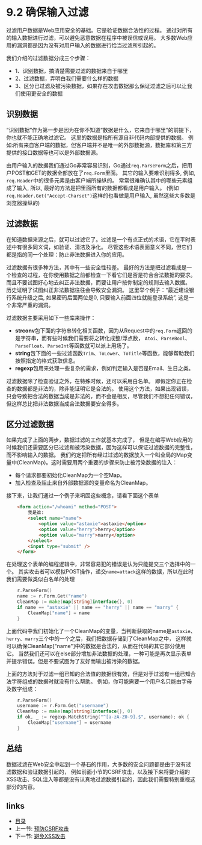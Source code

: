 # 9.2 确保输入过滤
过滤用户数据是Web应用安全的基础。它是验证数据合法性的过程。
通过对所有的输入数据进行过滤，可以避免恶意数据在程序中被误信或误用。
大多数Web应用的漏洞都是因为没有对用户输入的数据进行恰当过滤所引起的。

我们介绍的过滤数据分成三个步骤：

- 1、识别数据，搞清楚需要过滤的数据来自于哪里
- 2、过滤数据，弄明白我们需要什么样的数据
- 3、区分已过滤及被污染数据，如果存在攻击数据那么保证过滤之后可以让我们使用更安全的数据

## 识别数据
“识别数据”作为第一步是因为在你不知道“数据是什么，它来自于哪里”的前提下，你也就不能正确地过滤它。
这里的数据是指所有源自非代码内部提供的数据。
例如:所有来自客户端的数据，但客户端并不是唯一的外部数据源，数据库和第三方提供的接口数据等也可以是外部数据源。

由用户输入的数据我们通过Go非常容易识别，Go通过`req.ParseForm`之后，把用户POST和GET的数据全部放在了`req.Form`里面。
其它的输入要难识别得多, 例如, `req.Header`中的很多元素是由客户端所操纵的。
常常很难确认其中的哪些元素组成了输入, 所以, 最好的方法是把里面所有的数据都看成是用户输入。
(例如`req.Header.Get("Accept-Charset")`这样的也看做是用户输入, 虽然这些大多数是浏览器操纵的)

## 过滤数据
在知道数据来源之后，就可以过滤它了。过滤是一个有点正式的术语，它在平时表述中有很多同义词，如验证、清洁及净化。
尽管这些术语表面意义不同，但它们都是指的同一个处理：防止非法数据进入你的应用。

过滤数据有很多种方法，其中有一些安全性较差。
最好的方法是把过滤看成是一个检查的过程，在你使用数据之前都检查一下看它们是否是符合合法数据的要求。
而且不要试图好心地去纠正非法数据，而要让用户按你制定的规则去输入数据。
历史证明了试图纠正非法数据往往会导致安全漏洞。
这里举个例子：“最近建设银行系统升级之后, 如果密码后面两位是0, 只要输入前面四位就能登录系统”, 这是一个非常严重的漏洞。

过滤数据主要采用如下一些库来操作：

- **strconv**包下面的字符串转化相关函数，因为从Request中的`req.Form`返回的是字符串，而有些时候我们需要将之转化成整/浮点数，
  `Atoi`、`ParseBool`、`ParseFloat`、`ParseInt`等函数就可以派上用场了。
- **string**包下面的一些过滤函数`Trim`、`ToLower`、`ToTitle`等函数，能够帮助我们按照指定的格式获取信息。
- **regexp**包用来处理一些复杂的需求，例如判定输入是否是Email、生日之类。

过滤数据除了检查验证之外，在特殊时候，还可以采用白名单。
即假定你正在检查的数据都是非法的，除非能证明它是合法的。
使用这个方法，如果出现错误，只会导致把合法的数据当成是非法的，而不会是相反，尽管我们不想犯任何错误，但这样总比把非法数据当成合法数据要安全得多。

## 区分过滤数据
如果完成了上面的两步，数据过滤的工作就基本完成了，
但是在编写Web应用的时候我们还需要区分已过滤和被污染数据，因为这样可以保证过滤数据的完整性，而不影响输入的数据。
我们约定把所有经过过滤的数据放入一个叫全局的Map变量中(CleanMap)。这时需要用两个重要的步骤来防止被污染数据的注入：   
- 每个请求都要初始化CleanMap为一个空Map。
- 加入检查及阻止来自外部数据源的变量命名为CleanMap。

接下来，让我们通过一个例子来巩固这些概念，请看下面这个表单
```html
	<form action="/whoami" method="POST">
		我是谁:
		<select name="name">
			<option value="astaxie">astaxie</option>
			<option value="herry">herry</option>
			<option value="marry">marry</option>
		</select>
		<input type="submit" />
	</form>
```

在处理这个表单的编程逻辑中，非常容易犯的错误是认为只能提交三个选择中的一个。
其实攻击者可以模拟POST操作，递交`name=attack`这样的数据，所以在此时我们需要做类似白名单的处理
```go
	r.ParseForm()
	name := r.Form.Get("name")
	CleanMap := make(map[string]interface{}, 0)
	if name == "astaxie" || name == "herry" || name == "marry" {
		CleanMap["name"] = name
	}
```

上面代码中我们初始化了一个CleanMap的变量，当判断获取的name是`astaxie`、`herry`、`marry`三个中的一个之后，我们把数据存储到了CleanMap之中，
这样就可以确保CleanMap["name"]中的数据是合法的，从而在代码的其它部分使用它。
当然我们还可以在else部分增加非法数据的处理，一种可能是再次显示表单并提示错误。但是不要试图为了友好而输出被污染的数据。

上面的方法对于过滤一组已知的合法值的数据很有效，但是对于过滤有一组已知合法字符组成的数据时就没有什么帮助。
例如，你可能需要一个用户名只能由字母及数字组成：
```go
	r.ParseForm()
	username := r.Form.Get("username")
	CleanMap := make(map[string]interface{}, 0)
	if ok, _ := regexp.MatchString("^[a-zA-Z0-9].$", username); ok {
		CleanMap["username"] = username
	}
```

## 总结
数据过滤在Web安全中起到一个基石的作用，大多数的安全问题都是由于没有过滤数据和验证数据引起的，
例如前面小节的CSRF攻击，以及接下来将要介绍的XSS攻击、SQL注入等都是没有认真地过滤数据引起的，因此我们需要特别重视这部分的内容。

## links
   * [目录](<preface.md>)
   * 上一节: [预防CSRF攻击](<09.1.md>)
   * 下一节: [避免XSS攻击](<09.3.md>)
